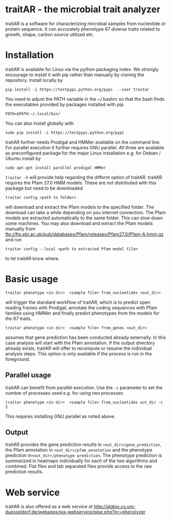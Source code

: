 
# traitAR - the microbial trait analyzer
traitAR is a software for characterizing microbial samples from nucleotide or protein sequence. It can accurately phenotype 67 diverse traits related to growth, shape, carbon source utilized etc.

# Installation
traitAR is available for Linux via the python packaging index. We strongly encourage to install it with pip rather than manually by cloning the repository. Install locally by

``pip install -i https://testpypi.python.org/pypi  --user traitar``

You need to adjust the PATH variable in the ~/.bashrc so that the bash finds the executables provided by packages installed with pip

``PATH=$PATH:~/.local/bin/``

You can also install globally with

``sudo pip install -i https://testpypi.python.org/pypi``

traitAR further needs Prodigal and HMMer available on the command line. For parallel execution it further requires GNU parallel.
All three are available as preconfigured package for the major Linux installation e.g. for Debian / Ubuntu install by

``sudo apt-get install parallel prodigal HMMer``

``traitar -h`` will provide help regarding the differnt option of traitAR.
traitAR requires the Pfam 27.0 HMM models. These are not distributed with this package but need to be downloaded

``traitar config <path to folder>``

will download and extract the Pfam models to the specified folder. The download can take a while depending on you internet connection. The Pfam models are extracted automatically to the same folder. This can slow down some machines. 
You may also download and extract the Pfam models manually from ftp://ftp.ebi.ac.uk/pub/databases/Pfam/releases/Pfam27.0/Pfam-A.hmm.gz and run 

``traitar config --local <path to extracted Pfam model file>``

to let traitAR know where.
# Basic usage

``traitar phenotype <in dir>  <sample file> from_nucleotides <out_dir> `` 

will trigger the standard workflow of traitAR, which is to predict open reading frames with Prodigal, annotate the coding sequences with Pfam families using HMMer and finally predict phenotypes from the models for the 67 traits. 

``traitar phenotype <in dir>  <sample file> from_genes <out_dir> `` 
 
assumes that gene prediction has been conducted already externally. In this case analysis will start with the Pfam annotation. If the output directory already exists, traitAR will offer to recompute or resume the individual analysis steps. This option is only available if the process is run in the foreground.
## Parallel usage
traitAR can benefit from parallel execution. Use the ``-c`` parameter to set the number of processes used e.g. for using two processes

``traitar phenotype <in dir>  <sample file> from_nucleotides out_dir -c 2`` 

This requires installing GNU parallel as noted above.

## Output
traitAR provides the gene prediction results in ``<out_dir>/gene_prediction``, the Pfam annotation in ``<out_dir>/pfam_annotation`` and the phenotype prediction in``<out_dir>/phenotype prediction``. The phenotype prediction is summarized in heatmaps individually for each of the two algorithms and combined. Flat files and tab separated files provide access to the raw prediction results.

# Web service
traitAR is also offered as a web service at 
http://algbio.cs.uni-duesseldorf.de/webapps/wa-webservice/pipe.php?pr=phenolyzer 
